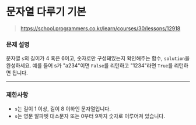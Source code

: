 # 문자열 다루기 기본

> https://school.programmers.co.kr/learn/courses/30/lessons/12918

### 문제 설명

문자열 `s`의 길이가 4 혹은 6이고, 숫자로만 구성돼있는지 확인해주는 함수, `solution`을 완성하세요. 예를 들어 s가 "a234"이면 `False`를 리턴하고 "1234"라면 `True`를 리턴하면 됩니다.

-----

### 제한사항

- `s`는 길이 1 이상, 길이 8 이하인 문자열입니다.
- `s`는 영문 알파벳 대소문자 또는 0부터 9까지 숫자로 이루어져 있습니다.